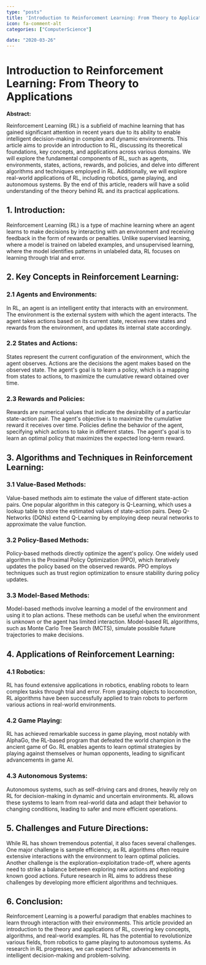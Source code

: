 ```yaml
---
type: "posts"
title: 'Introduction to Reinforcement Learning: From Theory to Applications'
icon: fa-comment-alt
categories: ["ComputerScience"]

date: "2020-03-26"
---
```




# Introduction to Reinforcement Learning: From Theory to Applications

**Abstract:**

Reinforcement Learning (RL) is a subfield of machine learning that has gained significant attention in recent years due to its ability to enable intelligent decision-making in complex and dynamic environments. This article aims to provide an introduction to RL, discussing its theoretical foundations, key concepts, and applications across various domains. We will explore the fundamental components of RL, such as agents, environments, states, actions, rewards, and policies, and delve into different algorithms and techniques employed in RL. Additionally, we will explore real-world applications of RL, including robotics, game playing, and autonomous systems. By the end of this article, readers will have a solid understanding of the theory behind RL and its practical applications.

## 1. Introduction:

Reinforcement Learning (RL) is a type of machine learning where an agent learns to make decisions by interacting with an environment and receiving feedback in the form of rewards or penalties. Unlike supervised learning, where a model is trained on labeled examples, and unsupervised learning, where the model identifies patterns in unlabeled data, RL focuses on learning through trial and error.

## 2. Key Concepts in Reinforcement Learning:

### 2.1 Agents and Environments:

In RL, an agent is an intelligent entity that interacts with an environment. The environment is the external system with which the agent interacts. The agent takes actions based on its current state, receives new states and rewards from the environment, and updates its internal state accordingly.

### 2.2 States and Actions:

States represent the current configuration of the environment, which the agent observes. Actions are the decisions the agent makes based on the observed state. The agent's goal is to learn a policy, which is a mapping from states to actions, to maximize the cumulative reward obtained over time.

### 2.3 Rewards and Policies:

Rewards are numerical values that indicate the desirability of a particular state-action pair. The agent's objective is to maximize the cumulative reward it receives over time. Policies define the behavior of the agent, specifying which actions to take in different states. The agent's goal is to learn an optimal policy that maximizes the expected long-term reward.

## 3. Algorithms and Techniques in Reinforcement Learning:

### 3.1 Value-Based Methods:

Value-based methods aim to estimate the value of different state-action pairs. One popular algorithm in this category is Q-Learning, which uses a lookup table to store the estimated values of state-action pairs. Deep Q-Networks (DQNs) extend Q-Learning by employing deep neural networks to approximate the value function.

### 3.2 Policy-Based Methods:

Policy-based methods directly optimize the agent's policy. One widely used algorithm is the Proximal Policy Optimization (PPO), which iteratively updates the policy based on the observed rewards. PPO employs techniques such as trust region optimization to ensure stability during policy updates.

### 3.3 Model-Based Methods:

Model-based methods involve learning a model of the environment and using it to plan actions. These methods can be useful when the environment is unknown or the agent has limited interaction. Model-based RL algorithms, such as Monte Carlo Tree Search (MCTS), simulate possible future trajectories to make decisions.

## 4. Applications of Reinforcement Learning:

### 4.1 Robotics:

RL has found extensive applications in robotics, enabling robots to learn complex tasks through trial and error. From grasping objects to locomotion, RL algorithms have been successfully applied to train robots to perform various actions in real-world environments.

### 4.2 Game Playing:

RL has achieved remarkable success in game playing, most notably with AlphaGo, the RL-based program that defeated the world champion in the ancient game of Go. RL enables agents to learn optimal strategies by playing against themselves or human opponents, leading to significant advancements in game AI.

### 4.3 Autonomous Systems:

Autonomous systems, such as self-driving cars and drones, heavily rely on RL for decision-making in dynamic and uncertain environments. RL allows these systems to learn from real-world data and adapt their behavior to changing conditions, leading to safer and more efficient operations.

## 5. Challenges and Future Directions:

While RL has shown tremendous potential, it also faces several challenges. One major challenge is sample efficiency, as RL algorithms often require extensive interactions with the environment to learn optimal policies. Another challenge is the exploration-exploitation trade-off, where agents need to strike a balance between exploring new actions and exploiting known good actions. Future research in RL aims to address these challenges by developing more efficient algorithms and techniques.

## 6. Conclusion:

Reinforcement Learning is a powerful paradigm that enables machines to learn through interaction with their environments. This article provided an introduction to the theory and applications of RL, covering key concepts, algorithms, and real-world examples. RL has the potential to revolutionize various fields, from robotics to game playing to autonomous systems. As research in RL progresses, we can expect further advancements in intelligent decision-making and problem-solving.